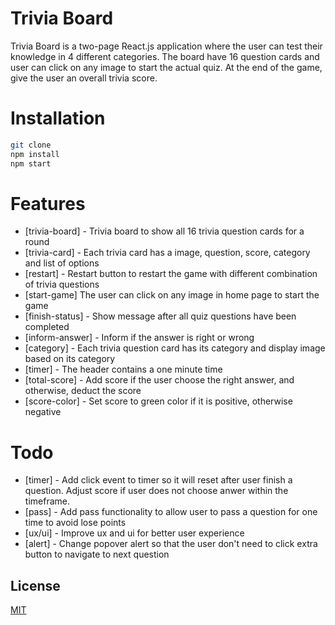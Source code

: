 # Trivia Board 
Trivia Board is a two-page React.js application where the user can test their knowledge in 4 different categories. The board have 16 question cards and user can click on any image to start the actual quiz. At the end of the game, give the user an overall trivia score. 

# Installation
```bash
git clone
npm install
npm start
```

# Features
- [trivia-board] - Trivia board to show all 16 trivia question cards for a round
- [trivia-card] - Each trivia card has a image, question, score, category and list of options
- [restart] - Restart button to restart the game with different combination of trivia questions
- [start-game] The user can click on any image in home page to start the game
- [finish-status] - Show message after all quiz questions have been completed 
- [inform-answer] - Inform if the answer is right or wrong
- [category] - Each trivia question card has its category and display image based on its category
- [timer] - The header contains a one minute time  
- [total-score] - Add score if the user choose the right answer, and otherwise, deduct the score 
- [score-color] - Set score to green color if it is positive, otherwise negative 

# Todo
- [timer] - Add click event to timer so it will reset after user finish a question. Adjust score if user does not choose anwer within the timeframe.
- [pass] - Add pass functionality to allow user to pass a question for one time to avoid lose points
- [ux/ui] - Improve ux and ui for better user experience
- [alert] - Change popover alert so that the user don't need to click extra button to navigate to next question 

## License
[MIT](https://choosealicense.com/licenses/mit/)
